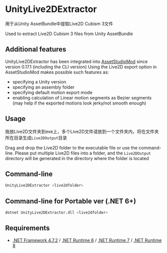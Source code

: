 # UnityLive2DExtractor
用于从Unity AssetBundle中提取Live2D Cubism 3文件

Used to extract Live2D Cubism 3 files from Unity AssetBundle

## Additional features
UnityLive2DExtractor has been integrated into [AssetStudioMod](https://github.com/aelurum/AssetStudio) since version 0.17.1 (including the CLI version)
Using the Live2D export option in AssetStudioMod makes possible such features as:
- specifying a Unity version
- specifying an assembly folder
- specifying default motion export mode
- enabling calculation of Linear motion segments as Bezier segments (may help if the exported motions look jerky/not smooth enough)

## Usage
拖放Live2D文件夹到exe上，多个Live2D文件请放到一个文件夹内，将在文件夹所在目录生成`Live2DOutput`目录

Drag and drop the Live2D folder to the executable file or use the command-line. Please put multiple Live2D files into a folder, and the `Live2DOutput` directory will be generated in the directory where the folder is located

## Command-line
```bash
UnityLive2DExtractor <live2dfolder>
```

## Command-line for Portable ver (.NET 6+)
```bash
dotnet UnityLive2DExtractor.dll <live2dfolder>
```

## Requirements
- [.NET Framework 4.7.2](https://dotnet.microsoft.com/download/dotnet-framework/net472) / [.NET Runtime 6](https://dotnet.microsoft.com/download/dotnet/6.0) / [.NET Runtime 7](https://dotnet.microsoft.com/download/dotnet/7.0) / [.NET Runtime 8](https://dotnet.microsoft.com/download/dotnet/8.0)
